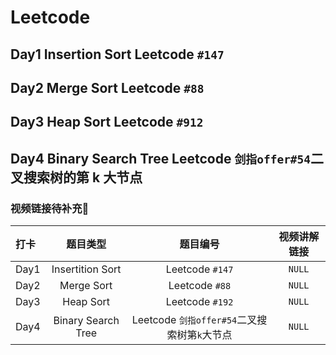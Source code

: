 # Leetcode  
## Day1 Insertion Sort Leetcode `#147`  
## Day2 Merge Sort Leetcode `#88`
## Day3 Heap Sort Leetcode `#912`
## Day4 Binary Search Tree Leetcode `剑指offer#54`二叉搜索树的第 k 大节点  
### 视频链接待补充:triangular_flag_on_post:
|打卡|题目类型|题目编号|视频讲解链接|
|:---|:------:|:------:|:----------:|
|Day1|Insertition Sort|Leetcode `#147`|`NULL`|
|Day2|Merge Sort|Leetcode `#88`|`NULL`|
|Day3|Heap Sort|Leetcode `#192`|`NULL`|
|Day4|Binary Search Tree|Leetcode `剑指offer#54`二叉搜索树第`k`大节点|`NULL`|
